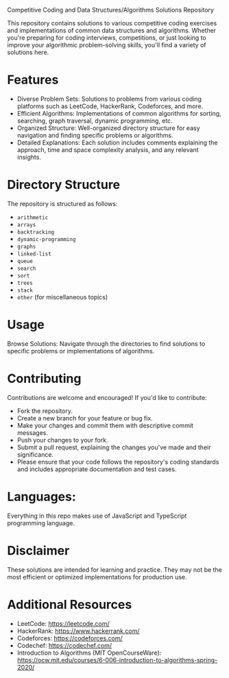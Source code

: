 Competitive Coding and Data Structures/Algorithms Solutions Repository

This repository contains solutions to various competitive coding exercises and implementations of common data structures and algorithms. Whether you're preparing for coding interviews, competitions, or just looking to improve your algorithmic problem-solving skills, you'll find a variety of solutions here.

# Features
- Diverse Problem Sets: Solutions to problems from various coding platforms such as LeetCode, HackerRank, Codeforces, and more.
- Efficient Algorithms: Implementations of common algorithms for sorting, searching, graph traversal, dynamic programming, etc.
- Organized Structure: Well-organized directory structure for easy navigation and finding specific problems or algorithms.
- Detailed Explanations: Each solution includes comments explaining the approach, time and space complexity analysis, and any relevant insights.

# Directory Structure
The repository is structured as follows:
* `arithmetic`
* `arrays`
* `backtracking`
* `dynamic-programming`
* `graphs`
* `linked-list`
* `queue`
* `search`
* `sort`
* `trees`
* `stack`
* `other` (for miscellaneous topics)

# Usage
Browse Solutions: Navigate through the directories to find solutions to specific problems or implementations of algorithms.

# Contributing
Contributions are welcome and encouraged! If you'd like to contribute:

- Fork the repository.
- Create a new branch for your feature or bug fix.
- Make your changes and commit them with descriptive commit messages.
- Push your changes to your fork.
- Submit a pull request, explaining the changes you've made and their significance.
- Please ensure that your code follows the repository's coding standards and includes appropriate documentation and test cases.

# Languages:

Everything in this repo makes use of JavaScript and TypeScript programming language.

# Disclaimer

These solutions are intended for learning and practice. They may not be the most efficient or optimized implementations for production use.

# Additional Resources
* LeetCode: https://leetcode.com/
* HackerRank: https://www.hackerrank.com/
* Codeforces: https://codeforces.com/
* Codechef: https://codechef.com/
* Introduction to Algorithms (MIT OpenCourseWare): https://ocw.mit.edu/courses/6-006-introduction-to-algorithms-spring-2020/
